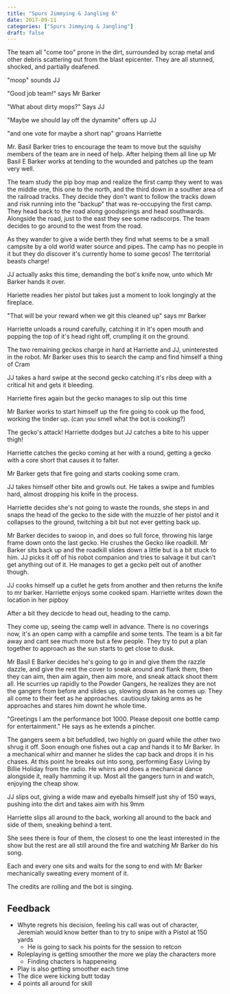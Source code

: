 ```yaml
---
title: "Spurs Jimmying & Jangling 6"
date: 2017-09-11
categories: ["Spurs Jimmying & Jangling"]
draft: false
---
```


The team all "come too" prone in the dirt, surrounded by scrap metal and other debris scattering out from the blast epicenter. They are all stunned, shocked, and partially deafened.

"moop" sounds JJ

"Good job team!" says Mr Barker

"What about dirty mops?" Says JJ

"Maybe we should lay off the dynamite" offers up JJ

"and one vote for maybe a short nap" groans Harriette

Mr. Basil Barker tries to encourage the team to move but the squishy members of the team are in need of help. After helping them all line up Mr Basil E Barker works at tending to the wounded and patches up the team very well.

The team study the pip boy map and realize the first camp they went to was the middle one, this one to the north, and the third down in a souther area of the railroad tracks. They decide they don't want to follow the tracks down and risk running into the "backup" that was re-occupying the first camp. They head back to the road along goodsprings and head southwards. Alongside the road, just to the east they see some radscorps. The team decides to go around to the west from the road.

As they wander to give a wide berth they find what seems to be a small campsite by a old world water source and pipes. The camp has no people in it but they do discover it's currently home to some gecos! The territorial beasts charge!

JJ actually asks this time, demanding the bot's knife now, unto which Mr Barker hands it over.

Hariette readies her pistol but takes just a moment to look longingly at the fireplace.

"That will be your reward when we git this cleaned up" says mr Barker

Harriette unloads a round carefully, catching it in it's open mouth and popping the top of it's head right off, crumpling it on the ground.

The two remaining geckos charge in hard at Harriette and JJ, uninterested in the robot. Mr Barker uses this to search the camp and find himself a thing of Cram

JJ takes a hard swipe at the second gecko catching it's ribs deep with a critical hit and gets it bleeding.

Harriette fires again but the gecko manages to slip out this time

Mr Barker works to start himself up the fire going to cook up the food, working the tinder up. (can you smell what the bot is cooking?)

The gecko's attack! Harriette dodges but JJ catches a bite to his upper thigh!

Harriette catches the gecko coming at her with a round, getting a gecko with a core short that causes it to falter.

Mr Barker gets that fire going and starts cooking some cram.

JJ takes himself other bite and growls out. He takes a swipe and fumbles hard, almost dropping his knife in the process.

Harriette decides she's not going to waste the rounds, she steps in and snaps the head of the gecko to the side with the muzzle of her pistol and it collapses to the ground, twitching a bit but not ever getting back up.

Mr Barker decides to swoop in, and does so full force, throwing his large frame down onto the last gecko. He crushes the Gecko like roadkill. Mr Barker sits back up and the roadkill slides down a little but is a bit stuck to him. JJ picks it off of his robot companion and tries to salvage it but can't get anything out of it. He manages to get a gecko pelt out of another though.

JJ cooks himself up a cutlet he gets from another and then returns the knife to mr barker. Harriette enjoys some cooked spam. Harriette writes down the location in her pipboy

After a bit they decicde to head out, heading to the camp.

They come up, seeing the camp well in advance. There is no coverings now, it's an open camp with a campfile and some tents. The team is a bit far away and cant see much more but a few people. They try to put a plan together to approach as the sun starts to get close to dusk.

Mr Basil E Barker decides he's going to go in and give them the razzle dazzle, and give the rest the cover to sneak around and flank them, then they can aim, then aim again, then aim more, and sneak attack shoot them all. He scurries up rapidly to the Powder Gangers, he realizes they are not the gangers from before and slides up, slowing down as he comes up. They all come to their feet as he approaches. cautiously taking arms as he approaches and stares him downt he whole time.

"Greetings I am the performance bot 1000. Please deposit one bottle camp for entertainment." He says as he extends a pincher.

The gangers seem a bit befuddled, two highly on guard while the other two shrug it off. Soon enough one fishes out a cap and hands it to Mr Barker. In a mechanical whirr and manner he slides the cap back and drops it in his chases. At this point he breaks out into song, performing Easy Living by Billie Holiday from the radio. He whirrs and does a mechanical dance alongside it, really hamming it up. Most all the gangers turn in and watch, enjoying the cheap show.

JJ slips out, giving a wide maw and eyeballs himself just shy of 150 ways, pushing into the dirt and takes aim with his 9mm

Harriette slips all around to the back, working all around to the back and side of them, sneaking behind a tent.

She sees there is four of them, the closest to one the least interested in the show but the rest are all still around the fire and watching Mr Barker do his song.

Each and every one sits and waits for the song to end with Mr Barker mechanically sweating every moment of it.

The credits are rolling and the bot is singing.

## Feedback

* Whyte regrets his decision, feeling his call was out of character, Jeremiah would know better than to try to snipe with a Pistol at 150 yards
  * He is going to sack his points for the session to retcon
* Roleplaying is getting smoother the more we play the characters more
  * Finding chacters is happeneing
* Play is also getting smoother each time
* The dice were kicking butt today
* 4 points all around for skill
